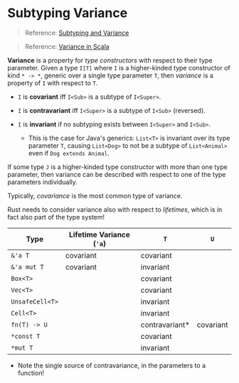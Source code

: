 # Subtyping Variance

> Reference: [Subtyping and Variance](https://doc.rust-lang.org/nomicon/subtyping.html)

> Reference: [Variance in Scala](https://docs.scala-lang.org/tour/variances.html)

**Variance** is a property for *type constructors* with respect to their type
parameter. Given a type `I[T]` where `I` is a higher-kinded type constructor of
kind `* -> *`, generic over a single type parameter `T`, then *variance* is a
property of `I` with respect to `T`.

- `I` is **covariant** iff `I<Sub>` is a subtype of `I<Super>`.

- `I` is **contravariant** iff `I<Super>` is a subtype of `I<Sub>` (reversed).

- `I` is **invariant** if no subtyping exists between `I<Super>` and `I<Sub>`.

    + This is the case for Java's generics: `List<T>` is invariant over its type
      parameter `T`, causing `List<Dog>` to not be a subtype of
      `List<Animal>` even if `Dog extends Animal`.

If some type `J` is a higher-kinded type constructor with more than one type
parameter, then variance can be described with respect to one of the type
parameters individually.

Typically, *covariance* is the most common type of variance.

Rust needs to consider variance also with respect to *lifetimes*, which is in
fact also part of the type system!

| Type            | Lifetime Variance (`'a`) | `T`            | `U`       |
|-----------------|--------------------------|----------------|-----------|
| `&'a T`         | covariant                | covariant      |           |
| `&'a mut T`     | covariant                | invariant      |           |
| `Box<T>`        |                          | covariant      |           |
| `Vec<T>`        |                          | covariant      |           |
| `UnsafeCell<T>` |                          | invariant      |           |
| `Cell<T>`       |                          | invariant      |           |
| `fn(T) -> U`    |                          | contravariant* | covariant |
| `*const T`      |                          | covariant      |           |
| `*mut T`        |                          | invariant      |           |

* Note the single source of contravariance, in the parameters to a function!

